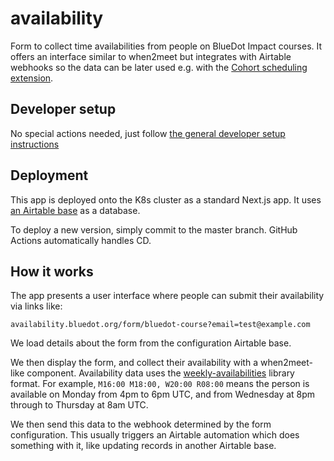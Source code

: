 # availability

Form to collect time availabilities from people on BlueDot Impact courses. It offers an interface similar to when2meet but integrates with Airtable webhooks so the data can be later used e.g. with the [Cohort scheduling extension](https://github.com/bluedot-impact-software/cohort-scheduling-extension).

## Developer setup

No special actions needed, just follow [the general developer setup instructions](../../README.md#developer-setup-instructions)

## Deployment

This app is deployed onto the K8s cluster as a standard Next.js app. It uses [an Airtable base](https://airtable.com/app6dkBHka8c4WaEj/tblvsaRl69XV8azGZ) as a database.

To deploy a new version, simply commit to the master branch. GitHub Actions automatically handles CD.

## How it works

The app presents a user interface where people can submit their availability via links like:

```
availability.bluedot.org/form/bluedot-course?email=test@example.com
```

We load details about the form from the configuration Airtable base.

We then display the form, and collect their availability with a when2meet-like component. Availability data uses the [weekly-availabilities](https://github.com/domdomegg/weekly-availabilities) library format. For example, `M16:00 M18:00, W20:00 R08:00` means the person is available on Monday from 4pm to 6pm UTC, and from Wednesday at 8pm through to Thursday at 8am UTC.

We then send this data to the webhook determined by the form configuration. This usually triggers an Airtable automation which does something with it, like updating records in another Airtable base.
